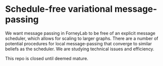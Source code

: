 # Schedule-free variational message-passing

We want message passing in ForneyLab to be free of an explicit message scheduler, which allows for scaling to larger graphs. There are a number of potential procedures for local message-passing that converge to similar beliefs as the scheduler. We are studying technical issues and efficiency.

This repo is closed until deemed mature.
